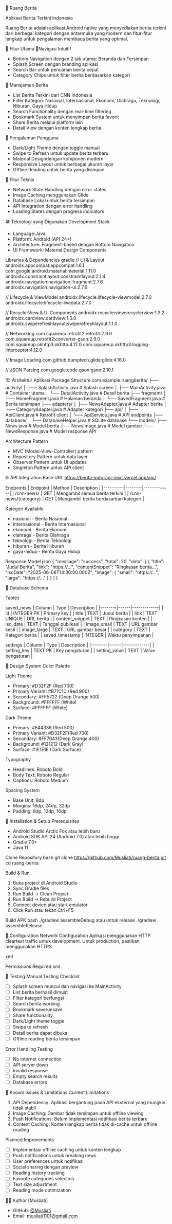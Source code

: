 📰 Ruang Berita

Aplikasi Berita Terkini Indonesia

Ruang Berita adalah aplikasi Android native yang menyediakan berita terkini dari berbagai kategori dengan antarmuka yang modern dan fitur-fitur lengkap untuk pengalaman membaca berita yang optimal.

 🚀 Fitur Utama
📱Navigasi Intuitif
- Bottom Navigation  dengan 2 tab utama: Beranda dan Tersimpan
- Splash Screen  dengan branding aplikasi
- Search Bar untuk pencarian berita cepat
- Category Chips untuk filter berita berdasarkan kategori

📰 Manajemen Berita
- List Berita Terkini dari CNN Indonesia
- Filter Kategori: Nasional, Internasional, Ekonomi, Olahraga, Teknologi, Hiburan, Gaya Hidup
- Search Functionality dengan real-time filtering
- Bookmark System untuk menyimpan berita favorit
- Share Berita melalui platform lain
- Detail View dengan konten lengkap berita

🎨 Pengalaman Pengguna
- Dark/Light Theme dengan toggle manual
- Swipe to Refresh untuk update berita terbaru
- Material Designdengan komponen modern
- Responsive Layout untuk berbagai ukuran layar
- Offline Reading untuk berita yang disimpan

🔧 Fitur Teknis
- Network State Handling dengan error states
- Image Caching menggunakan Glide
- Database Lokal untuk berita tersimpan
- API Integration dengan error handling
- Loading States dengan progress indicators

🛠 Teknologi yang Digunakan
Development Stack
- Language:Java
- Platform: Android (API 24+)
- Architecture: Fragment-based dengan Bottom Navigation
- UI Framework: Material Design Components

Libraries & Dependencies
gradle
// UI & Layout
androidx.appcompat:appcompat:1.6.1
com.google.android.material:material:1.11.0
androidx.constraintlayout:constraintlayout:2.1.4
androidx.navigation:navigation-fragment:2.7.6
androidx.navigation:navigation-ui:2.7.6

// Lifecycle & ViewModel
androidx.lifecycle:lifecycle-viewmodel:2.7.0
androidx.lifecycle:lifecycle-livedata:2.7.0

// RecyclerView & UI Components
androidx.recyclerview:recyclerview:1.3.2
androidx.cardview:cardview:1.0.0
androidx.swiperefreshlayout:swiperefreshlayout:1.1.0

// Networking
com.squareup.retrofit2:retrofit:2.9.0
com.squareup.retrofit2:converter-gson:2.9.0
com.squareup.okhttp3:okhttp:4.12.0
com.squareup.okhttp3:logging-interceptor:4.12.0

// Image Loading
com.github.bumptech.glide:glide:4.16.0

// JSON Parsing
com.google.code.gson:gson:2.10.1

🏗 Arsitektur Aplikasi
Package Structure
com.example.ruangberita/
├── activity/
│   ├── SplashActivity.java      # Splash screen
│   ├── MainActivity.java        # Container utama
│   └── DetailActivity.java      # Detail berita
├── fragment/
│   ├── HomeFragment.java        # Halaman beranda
│   └── SavedFragment.java       # Berita tersimpan
├── adapters/
│   ├── NewsAdapter.java         # Adapter berita
│   └── CategoryAdapter.java     # Adapter kategori
├── api/
│   ├── ApiClient.java           # Retrofit client
│   └── ApiService.java          # API endpoints
├── database/
│   └── DatabaseHelper.java     # SQLite database
└── models/
    ├── News.java               # Model berita
    ├── NewsImage.java          # Model gambar
    └── NewsResponse.java       # Model response API

Architecture Pattern
- MVC (Model-View-Controller) pattern
- Repository Pattern untuk data layer
- Observer Pattern untuk UI updates
- Singleton Pattern untuk API client

🌐 API Integration
Base URL
https://berita-indo-api-next.vercel.app/api/


Endpoints
| Endpoint | Method | Description |
|----------|--------|-------------|
| /cnn-news/ | GET | Mengambil semua berita terkini |
| /cnn-news/{category} | GET | Mengambil berita berdasarkan kategori |

Kategori Available
- nasional - Berita Nasional
- internasional - Berita Internasional  
- ekonomi - Berita Ekonomi
- olahraga - Berita Olahraga
- teknologi - Berita Teknologi
- hiburan - Berita Hiburan
- gaya-hidup - Berita Gaya Hidup

Response Model
json
{
  "message": "success",
  "total": 20,
  "data": [
    {
      "title": "Judul Berita",
      "link": "https://...",
      "contentSnippet": "Ringkasan berita...",
      "isoDate": "2025-06-08T14:30:00.000Z",
      "image": {
        "small": "https://...",
        "large": "https://..."
      }
    }
  ]
}


💾 Database Schema

Tables

saved_news
| Column | Type | Description |
|--------|------|-------------|
| id | INTEGER PK | Primary key |
| title | TEXT | Judul berita |
| link | TEXT UNIQUE | URL berita |
| content_snippet | TEXT | Ringkasan konten |
| iso_date | TEXT | Tanggal publikasi |
| image_small | TEXT | URL gambar kecil |
| image_large | TEXT | URL gambar besar |
| category | TEXT | Kategori berita |
| saved_timestamp | INTEGER | Waktu penyimpanan |

settings
| Column | Type | Description |
|--------|------|-------------|
| setting_key | TEXT PK | Key pengaturan |
| setting_value | TEXT | Value pengaturan |

🎨 Design System
Color Palette

Light Theme
- Primary: #D32F2F (Red 700)
- Primary Variant: #B71C1C (Red 900)
- Secondary: #FF5722 (Deep Orange 500)
- Background: #FFFFFF (White)
- Surface: #FFFFFF (White)

Dark Theme
- Primary: #F44336 (Red 500)
- Primary Variant: #D32F2F(Red 700)
- Secondary: #FF7043(Deep Orange 400)
- Background: #121212 (Dark Gray)
- Surface: #1E1E1E (Dark Surface)

Typography
- Headlines: Roboto Bold
- Body Text: Roboto Regular
- Captions: Roboto Medium

Spacing System
- Base Unit: 8dp
- Margins: 16dp, 24dp, 32dp
- Padding: 8dp, 12dp, 16dp

🚀 Installation & Setup
Prerequisites
- Android Studio Arctic Fox atau lebih baru
- Android SDK API 24 (Android 7.0) atau lebih tinggi
- Gradle 7.0+
- Java 11

Clone Repository
bash
git clone https://github.com/Musliati/ruang-berita.git
cd ruang-berita

Build & Run
1. Buka project di Android Studio
2. Sync Gradle files
3. Run Build → Clean Project
4. Run Build → Rebuild Project
5. Connect device atau start emulator
6. Click Run atau tekan Ctrl+F5

Build APK
bash
./gradlew assembleDebug
atau untuk release
./gradlew assembleRelease

🔧 Configuration
Network Configuration
Aplikasi menggunakan HTTP cleartext traffic untuk development. Untuk production, pastikan menggunakan HTTPS.

xml
<!-- AndroidManifest.xml -->
<application
    android:usesCleartextTraffic="true">

Permissions Required
xml
<uses-permission android:name="android.permission.INTERNET" />
<uses-permission android:name="android.permission.ACCESS_NETWORK_STATE" />

🧪 Testing
Manual Testing Checklist
- [ ] Splash screen muncul dan navigasi ke MainActivity
- [ ] List berita berhasil dimuat
- [ ] Filter kategori berfungsi
- [ ] Search berita working
- [ ] Bookmark save/unsave
- [ ] Share functionality
- [ ] Dark/Light theme toggle
- [ ] Swipe to refresh
- [ ] Detail berita dapat dibuka
- [ ] Offline reading berita tersimpan

Error Handling Testing
- [ ] No internet connection
- [ ] API server down
- [ ] Invalid response
- [ ] Empty search results
- [ ] Database errors

🐛 Known Issues & Limitations
Current Limitations
1. API Dependency: Aplikasi bergantung pada API eksternal yang mungkin tidak stabil
2. Image Caching: Gambar tidak tersimpan untuk offline viewing
3. Push Notifications: Belum implementasi notifikasi berita terbaru
4. Content Caching: Konten lengkap berita tidak di-cache untuk offline reading

Planned Improvements
- [ ] Implementasi offline caching untuk konten lengkap
- [ ] Push notifications untuk breaking news
- [ ] User preferences untuk notifikasi
- [ ] Social sharing dengan preview
- [ ] Reading history tracking
- [ ] Favorite categories selection
- [ ] Text size adjustment
- [ ] Reading mode optimization

👨‍💻 Author
[Musliati]
- GitHub: [@Musliati](https://github.com/Musliati)
- Email: musliati1101@gmail.com
